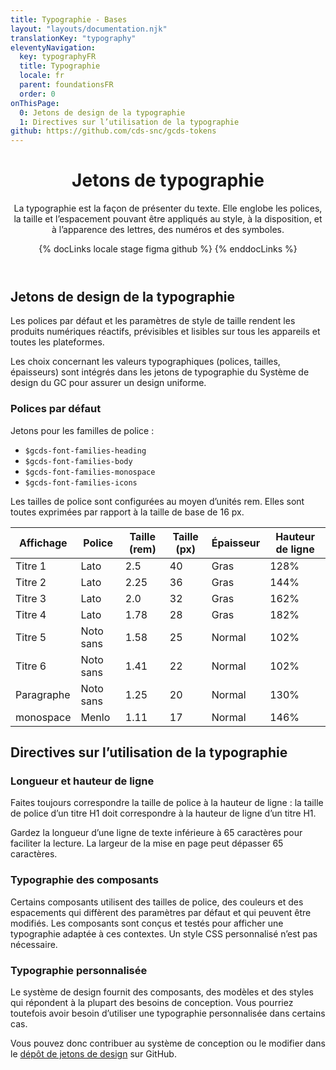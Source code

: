 ```yaml
---
title: Typographie - Bases
layout: "layouts/documentation.njk"
translationKey: "typography"
eleventyNavigation:
  key: typographyFR
  title: Typographie
  locale: fr
  parent: foundationsFR
  order: 0
onThisPage:
  0: Jetons de design de la typographie
  1: Directives sur l’utilisation de la typographie
github: https://github.com/cds-snc/gcds-tokens
---
```


<header>

# Jetons de typographie

La typographie est la façon de présenter du texte. Elle englobe les polices, la taille et l’espacement pouvant être appliqués au style, à la disposition, et à l’apparence des lettres, des numéros et des symboles.

{% docLinks locale stage figma github %}
{% enddocLinks %}

</header>

<section aria-label="Jetons de design de la typographie">

## Jetons de design de la typographie

Les polices par défaut et les paramètres de style de taille rendent les produits numériques réactifs, prévisibles et lisibles sur tous les appareils et toutes les plateformes.

Les choix concernant les valeurs typographiques (polices, tailles, épaisseurs) sont intégrés dans les jetons de typographie du Système de design du GC pour assurer un design uniforme.

### Polices par défaut

Jetons pour les familles de police :

<div lang="en">

- `$gcds-font-families-heading`
- `$gcds-font-families-body`
- `$gcds-font-families-monospace`
- `$gcds-font-families-icons`

</div>

Les tailles de police sont configurées au moyen d’unités rem. Elles sont toutes exprimées par rapport à la taille de base de 16 px.

| Affichage  | Police  | Taille (rem)  | Taille (px)  | Épaisseur  | Hauteur de ligne  |
|---|---|---|---|---|---|
| Titre 1  | Lato  | 2.5  | 40  | Gras  | 128%  |
| Titre 2  | Lato  | 2.25  | 36  | Gras  | 144%  |
| Titre 3  | Lato  | 2.0  | 32  | Gras  | 162%  |
| Titre 4  | Lato  | 1.78  | 28  | Gras  | 182%  |
| Titre 5  | Noto sans  | 1.58  | 25  | Normal  | 102%  |
| Titre 6  | Noto sans  | 1.41  | 22  | Normal  | 102%  |
| Paragraphe  | Noto sans  | 1.25  | 20  | Normal  | 130%  |
| monospace  | Menlo  | 1.11  | 17  | Normal  | 146%  |

</section>

<section aria-label="Directives sur l’utilisation de la typographie">

## Directives sur l’utilisation de la typographie

### Longueur et hauteur de ligne

Faites toujours correspondre la taille de police à la hauteur de ligne : la taille de police d’un titre H1 doit correspondre à la hauteur de ligne d’un titre H1.

Gardez la longueur d’une ligne de texte inférieure à 65 caractères pour faciliter la lecture. La largeur de la mise en page peut dépasser 65 caractères.

### Typographie des composants

Certains composants utilisent des tailles de police, des couleurs et des espacements qui diffèrent des paramètres par défaut et qui peuvent être modifiés. Les composants sont conçus et testés pour afficher une typographie adaptée à ces contextes. Un style CSS personnalisé n’est pas nécessaire.

### Typographie personnalisée

Le système de design fournit des composants, des modèles et des styles qui répondent à la plupart des besoins de conception. Vous pourriez toutefois avoir besoin d’utiliser une typographie personnalisée dans certains cas.

Vous pouvez donc contribuer au système de conception ou le modifier dans le [dépôt de jetons de design](https://github.com/cds-snc/gcds-tokens) sur GitHub.

</section>
